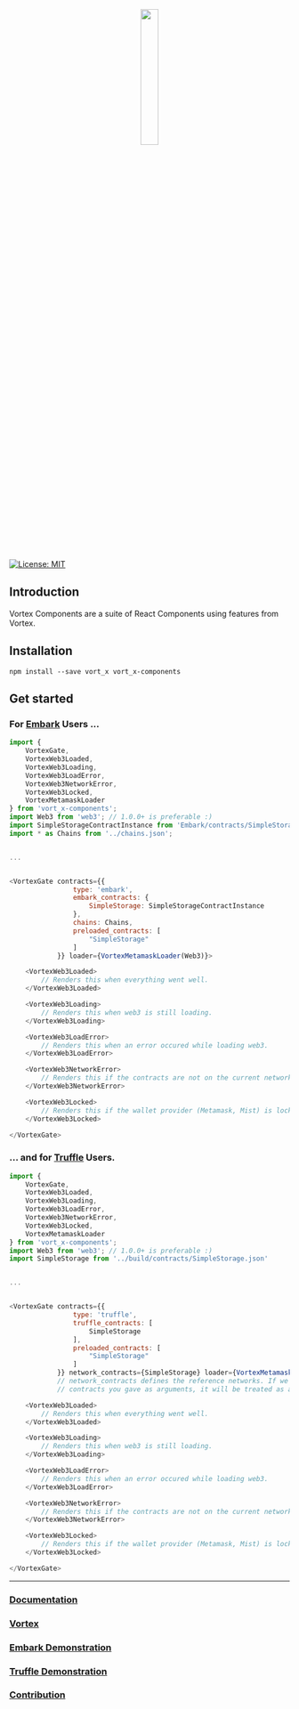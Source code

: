 <!--
  Title: Vortex Components
  Description: And Ethereum Dapp React and Redux tool taking care of transactions, smart contracts and many more !
  Author: mortimr
  -->
<div align="center" >
<img width="25%" src="https://raw.githubusercontent.com/Horyus/vortex-components/master/.assets/vortex-components.png">
</div>

[![License: MIT](https://img.shields.io/badge/License-MIT-yellow.svg)](https://opensource.org/licenses/MIT)

## Introduction

Vortex Components are a suite of React Components using features from Vortex.

## Installation

```
npm install --save vort_x vort_x-components
```

## Get started

### For [Embark](https://embark.status.im) Users ...

```js
import {
    VortexGate,
    VortexWeb3Loaded,
    VortexWeb3Loading,
    VortexWeb3LoadError,
    VortexWeb3NetworkError,
    VortexWeb3Locked,
    VortexMetamaskLoader
} from 'vort_x-components';
import Web3 from 'web3'; // 1.0.0+ is preferable :)
import SimpleStorageContractInstance from 'Embark/contracts/SimpleStorage';
import * as Chains from '../chains.json';


...


<VortexGate contracts={{
                type: 'embark',
                embark_contracts: {
                    SimpleStorage: SimpleStorageContractInstance
                },
                chains: Chains,
                preloaded_contracts: [
                    "SimpleStorage"
                ]
            }} loader={VortexMetamaskLoader(Web3)}>

    <VortexWeb3Loaded>
        // Renders this when everything went well.
    </VortexWeb3Loaded>

    <VortexWeb3Loading>
        // Renders this when web3 is still loading.
    </VortexWeb3Loading>

    <VortexWeb3LoadError>
        // Renders this when an error occured while loading web3.
    </VortexWeb3LoadError>

    <VortexWeb3NetworkError>
        // Renders this if the contracts are not on the current network
    </VortexWeb3NetworkError>

    <VortexWeb3Locked>
        // Renders this if the wallet provider (Metamask, Mist) is locked
    </VortexWeb3Locked>

</VortexGate>
```

### ... and for [Truffle](https://embark.status.im) Users.

```js
import {
    VortexGate,
    VortexWeb3Loaded,
    VortexWeb3Loading,
    VortexWeb3LoadError,
    VortexWeb3NetworkError,
    VortexWeb3Locked,
    VortexMetamaskLoader
} from 'vort_x-components';
import Web3 from 'web3'; // 1.0.0+ is preferable :)
import SimpleStorage from '../build/contracts/SimpleStorage.json'


...


<VortexGate contracts={{
                type: 'truffle',
                truffle_contracts: [
                    SimpleStorage
                ],
                preloaded_contracts: [
                    "SimpleStorage"
                ]
            }} network_contracts={SimpleStorage} loader={VortexMetamaskLoader(Web3)}>
            // network_contracts defines the reference networks. If we are on a network where we can't find the
            // contracts you gave as arguments, it will be treated as a NetworkError.

    <VortexWeb3Loaded>
        // Renders this when everything went well.
    </VortexWeb3Loaded>

    <VortexWeb3Loading>
        // Renders this when web3 is still loading.
    </VortexWeb3Loading>

    <VortexWeb3LoadError>
        // Renders this when an error occured while loading web3.
    </VortexWeb3LoadError>

    <VortexWeb3NetworkError>
        // Renders this if the contracts are not on the current network
    </VortexWeb3NetworkError>

    <VortexWeb3Locked>
        // Renders this if the wallet provider (Metamask, Mist) is locked
    </VortexWeb3Locked>

</VortexGate>
```

----

### [Documentation](https://vort-x.readthedocs.io/en/master/tutorial#vortex-components)

### [Vortex](https://github.com/Horyus/vortex)

### [Embark Demonstration](https://github.com/Horyus/vortex-demo-embark)

### [Truffle Demonstration](https://github.com/Horyus/vortex-demo)

### [Contribution](./CONTRIBUTING.md)



